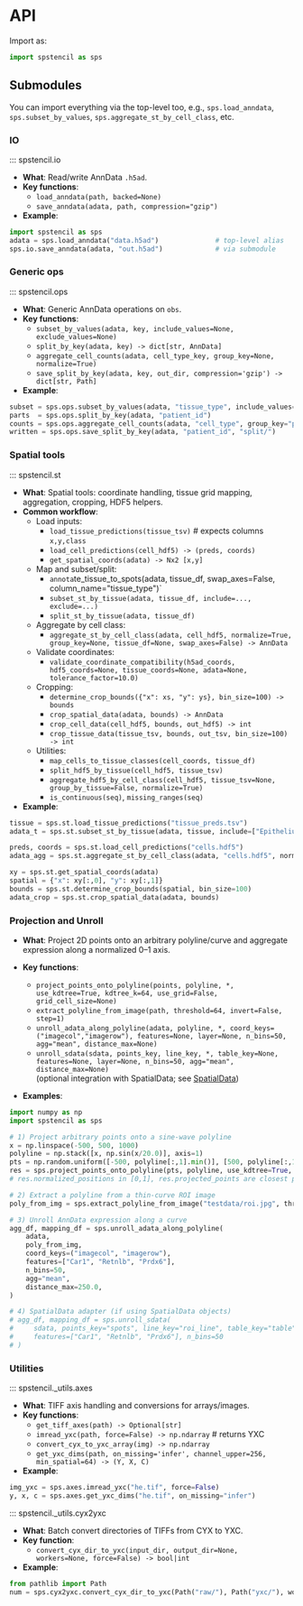 # API

Import as:

```python
import spstencil as sps
```

## Submodules

You can import everything via the top-level too, e.g., `sps.load_anndata`, `sps.subset_by_values`, `sps.aggregate_st_by_cell_class`, etc.

### IO

::: spstencil.io

- **What**: Read/write AnnData `.h5ad`.
- **Key functions**:
  - `load_anndata(path, backed=None)`
  - `save_anndata(adata, path, compression="gzip")`
- **Example**:
```python
import spstencil as sps
adata = sps.load_anndata("data.h5ad")              # top-level alias
sps.io.save_anndata(adata, "out.h5ad")             # via submodule
```

### Generic ops

::: spstencil.ops

- **What**: Generic AnnData operations on `obs`.
- **Key functions**:
  - `subset_by_values(adata, key, include_values=None, exclude_values=None)`
  - `split_by_key(adata, key) -> dict[str, AnnData]`
  - `aggregate_cell_counts(adata, cell_type_key, group_key=None, normalize=True)`
  - `save_split_by_key(adata, key, out_dir, compression='gzip') -> dict[str, Path]`
- **Example**:
```python
subset = sps.ops.subset_by_values(adata, "tissue_type", include_values=["Epithelium"])
parts  = sps.ops.split_by_key(adata, "patient_id")
counts = sps.ops.aggregate_cell_counts(adata, "cell_type", group_key="patient_id")
written = sps.ops.save_split_by_key(adata, "patient_id", "split/")
```

### Spatial tools

::: spstencil.st

- **What**: Spatial tools: coordinate handling, tissue grid mapping, aggregation, cropping, HDF5 helpers.
- **Common workflow**:
  - Load inputs:
    - `load_tissue_predictions(tissue_tsv)`  # expects columns `x,y,class`
    - `load_cell_predictions(cell_hdf5) -> (preds, coords)`
    - `get_spatial_coords(adata) -> Nx2 [x,y]`
  - Map and subset/split:
    - `annota`te_tissue_to_spots(adata, tissue_df, swap_axes=False, column_name="tissue_type")`
    - `subset_st_by_tissue(adata, tissue_df, include=..., exclude=...)`
    - `split_st_by_tissue(adata, tissue_df)`
  - Aggregate by cell class:
    - `aggregate_st_by_cell_class(adata, cell_hdf5, normalize=True, group_key=None, tissue_df=None, swap_axes=False) -> AnnData`
  - Validate coordinates:
    - `validate_coordinate_compatibility(h5ad_coords, hdf5_coords=None, tissue_coords=None, adata=None, tolerance_factor=10.0)`
  - Cropping:
    - `determine_crop_bounds({"x": xs, "y": ys}, bin_size=100) -> bounds`
    - `crop_spatial_data(adata, bounds) -> AnnData`
    - `crop_cell_data(cell_hdf5, bounds, out_hdf5) -> int`
    - `crop_tissue_data(tissue_tsv, bounds, out_tsv, bin_size=100) -> int`
  - Utilities:
    - `map_cells_to_tissue_classes(cell_coords, tissue_df)`
    - `split_hdf5_by_tissue(cell_hdf5, tissue_tsv)`
    - `aggregate_hdf5_by_cell_class(cell_hdf5, tissue_tsv=None, group_by_tissue=False, normalize=True)`
    - `is_continuous(seq)`, `missing_ranges(seq)`
- **Example**:
```python
tissue = sps.st.load_tissue_predictions("tissue_preds.tsv")
adata_t = sps.st.subset_st_by_tissue(adata, tissue, include=["Epithelium"])

preds, coords = sps.st.load_cell_predictions("cells.hdf5")
adata_agg = sps.st.aggregate_st_by_cell_class(adata, "cells.hdf5", normalize=True)

xy = sps.st.get_spatial_coords(adata)
spatial = {"x": xy[:,0], "y": xy[:,1]}
bounds = sps.st.determine_crop_bounds(spatial, bin_size=100)
adata_crop = sps.st.crop_spatial_data(adata, bounds)
```

### Projection and Unroll

- **What**: Project 2D points onto an arbitrary polyline/curve and aggregate expression along a normalized 0–1 axis.
- **Key functions**:
  - `project_points_onto_polyline(points, polyline, *, use_kdtree=True, kdtree_k=64, use_grid=False, grid_cell_size=None)`
  - `extract_polyline_from_image(path, threshold=64, invert=False, step=1)`
  - `unroll_adata_along_polyline(adata, polyline, *, coord_keys=("imagecol","imagerow"), features=None, layer=None, n_bins=50, agg="mean", distance_max=None)`
  - `unroll_sdata(sdata, points_key, line_key, *, table_key=None, features=None, layer=None, n_bins=50, agg="mean", distance_max=None)`  
    (optional integration with SpatialData; see [SpatialData](https://github.com/scverse/spatialdata))

- **Examples**:
```python
import numpy as np
import spstencil as sps

# 1) Project arbitrary points onto a sine-wave polyline
x = np.linspace(-500, 500, 1000)
polyline = np.stack([x, np.sin(x/20.0)], axis=1)
pts = np.random.uniform([-500, polyline[:,1].min()], [500, polyline[:,1].max()], size=(2000, 2))
res = sps.project_points_onto_polyline(pts, polyline, use_kdtree=True, kdtree_k=64)
# res.normalized_positions in [0,1], res.projected_points are closest points on the polyline

# 2) Extract a polyline from a thin-curve ROI image
poly_from_img = sps.extract_polyline_from_image("testdata/roi.jpg", threshold=64, step=5)

# 3) Unroll AnnData expression along a curve
agg_df, mapping_df = sps.unroll_adata_along_polyline(
    adata,
    poly_from_img,
    coord_keys=("imagecol", "imagerow"),
    features=["Car1", "Retnlb", "Prdx6"],
    n_bins=50,
    agg="mean",
    distance_max=250.0,
)

# 4) SpatialData adapter (if using SpatialData objects)
# agg_df, mapping_df = sps.unroll_sdata(
#     sdata, points_key="spots", line_key="roi_line", table_key="table",
#     features=["Car1", "Retnlb", "Prdx6"], n_bins=50
# )
```

### Utilities

::: spstencil._utils.axes

- **What**: TIFF axis handling and conversions for arrays/images.
- **Key functions**:
  - `get_tiff_axes(path) -> Optional[str]`
  - `imread_yxc(path, force=False) -> np.ndarray`  # returns YXC
  - `convert_cyx_to_yxc_array(img) -> np.ndarray`
  - `get_yxc_dims(path, on_missing='infer', channel_upper=256, min_spatial=64) -> (Y, X, C)`
- **Example**:
```python
img_yxc = sps.axes.imread_yxc("he.tif", force=False)
y, x, c = sps.axes.get_yxc_dims("he.tif", on_missing="infer")
```

::: spstencil._utils.cyx2yxc

- **What**: Batch convert directories of TIFFs from CYX to YXC.
- **Key function**:
  - `convert_cyx_dir_to_yxc(input_dir, output_dir=None, workers=None, force=False) -> bool|int`
- **Example**:
```python
from pathlib import Path
num = sps.cyx2yxc.convert_cyx_dir_to_yxc(Path("raw/"), Path("yxc/"), workers=8, force=False)
```